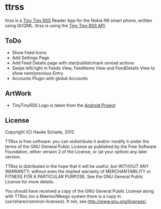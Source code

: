 ttrss
==========

ttrss is a [Tiny Tiny RSS](http://tt-rss.org) Reader App for the
Nokia N9 smart phone, written using Qt/QML.
ttrss is using the [Tiny Tiny RSS API](http://tt-rss.org/redmine/projects/tt-rss/wiki/JsonApiReference).

ToDo
----------
* Show Feed Icons
* Add Settings Page
* Add Feed Details page with star/publish/mark unread actions
* Swipe left/right in Feeds View, FeedItems View and FeedDetails View to show next/previous Entry
* Accounts Plugin with global Accounts

ArtWork
----------
* TinyTinyRSS Logo is taken from the [Android Project](http://tt-rss.org/redmine/projects/tt-rss-android/wiki/)

License
----------
Copyright (C) Hauke Schade, 2012

TTRss is free software: you can redistribute it and/or modify it
under the terms of the GNU General Public License as published
by the Free Software Foundation, either version 2 of the License, or
(at your option) any later version.

TTRss is distributed in the hope that it will be useful, but
WITHOUT ANY WARRANTY; without even the implied warranty of  MERCHANTABILITY
or FITNESS FOR A PARTICULAR PURPOSE. See the GNU General Public
License for more details.

You should have received a copy of the GNU General Public License
along with TTRss (on a Maemo/Meego system there is a copy in 
/usr/share/common-licenses). If not, see http://www.gnu.org/licenses/.
